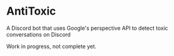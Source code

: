 # AntiToxic
A Discord bot that uses Google's perspective API to detect toxic conversations on Discord

Work in progress, not complete yet.
